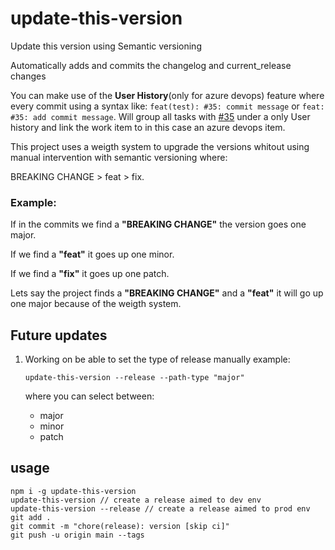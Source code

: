 # update-this-version
Update this version using Semantic versioning

Automatically adds and commits the changelog and current_release changes

You can make use of the **User History**(only for azure devops) feature where every commit using a syntax like:
`feat(test): #35: commit message` or `feat: #35: add commit message`. Will group all tasks with [#35]() under a only User history and link the work item to in this case an azure devops item.

This project uses a weigth system to upgrade the versions whitout using manual intervention with semantic versioning
where:

BREAKING CHANGE > feat > fix.

### Example:

If in the commits we find a **"BREAKING CHANGE"** the version goes one major.

If we  find a **"feat"** it goes up one minor.

If we  find a **"fix"** it goes up one patch.

Lets say the project finds a **"BREAKING CHANGE"** and a **"feat"** it will go up one major because of the weigth system.

## Future updates
1) Working on be able to set the type of release manually example:

    ```
    update-this-version --release --path-type "major"
    ```
    where you can select between:
    - major
    - minor
    - patch

## usage
```
npm i -g update-this-version
update-this-version // create a release aimed to dev env
update-this-version --release // create a release aimed to prod env
git add .
git commit -m "chore(release): version [skip ci]"
git push -u origin main --tags
```
